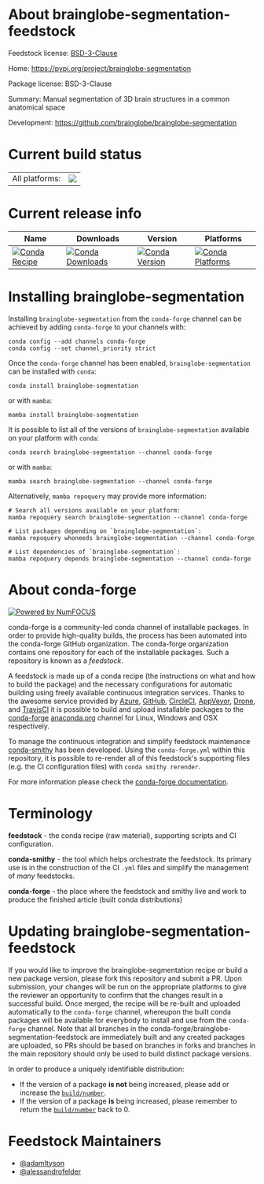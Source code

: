 About brainglobe-segmentation-feedstock
=======================================

Feedstock license: [BSD-3-Clause](https://github.com/conda-forge/brainglobe-segmentation-feedstock/blob/main/LICENSE.txt)

Home: https://pypi.org/project/brainglobe-segmentation

Package license: BSD-3-Clause

Summary: Manual segmentation of 3D brain structures in a common anatomical space

Development: https://github.com/brainglobe/brainglobe-segmentation

Current build status
====================


<table><tr><td>All platforms:</td>
    <td>
      <a href="https://dev.azure.com/conda-forge/feedstock-builds/_build/latest?definitionId=20786&branchName=main">
        <img src="https://dev.azure.com/conda-forge/feedstock-builds/_apis/build/status/brainglobe-segmentation-feedstock?branchName=main">
      </a>
    </td>
  </tr>
</table>

Current release info
====================

| Name | Downloads | Version | Platforms |
| --- | --- | --- | --- |
| [![Conda Recipe](https://img.shields.io/badge/recipe-brainglobe--segmentation-green.svg)](https://anaconda.org/conda-forge/brainglobe-segmentation) | [![Conda Downloads](https://img.shields.io/conda/dn/conda-forge/brainglobe-segmentation.svg)](https://anaconda.org/conda-forge/brainglobe-segmentation) | [![Conda Version](https://img.shields.io/conda/vn/conda-forge/brainglobe-segmentation.svg)](https://anaconda.org/conda-forge/brainglobe-segmentation) | [![Conda Platforms](https://img.shields.io/conda/pn/conda-forge/brainglobe-segmentation.svg)](https://anaconda.org/conda-forge/brainglobe-segmentation) |

Installing brainglobe-segmentation
==================================

Installing `brainglobe-segmentation` from the `conda-forge` channel can be achieved by adding `conda-forge` to your channels with:

```
conda config --add channels conda-forge
conda config --set channel_priority strict
```

Once the `conda-forge` channel has been enabled, `brainglobe-segmentation` can be installed with `conda`:

```
conda install brainglobe-segmentation
```

or with `mamba`:

```
mamba install brainglobe-segmentation
```

It is possible to list all of the versions of `brainglobe-segmentation` available on your platform with `conda`:

```
conda search brainglobe-segmentation --channel conda-forge
```

or with `mamba`:

```
mamba search brainglobe-segmentation --channel conda-forge
```

Alternatively, `mamba repoquery` may provide more information:

```
# Search all versions available on your platform:
mamba repoquery search brainglobe-segmentation --channel conda-forge

# List packages depending on `brainglobe-segmentation`:
mamba repoquery whoneeds brainglobe-segmentation --channel conda-forge

# List dependencies of `brainglobe-segmentation`:
mamba repoquery depends brainglobe-segmentation --channel conda-forge
```


About conda-forge
=================

[![Powered by
NumFOCUS](https://img.shields.io/badge/powered%20by-NumFOCUS-orange.svg?style=flat&colorA=E1523D&colorB=007D8A)](https://numfocus.org)

conda-forge is a community-led conda channel of installable packages.
In order to provide high-quality builds, the process has been automated into the
conda-forge GitHub organization. The conda-forge organization contains one repository
for each of the installable packages. Such a repository is known as a *feedstock*.

A feedstock is made up of a conda recipe (the instructions on what and how to build
the package) and the necessary configurations for automatic building using freely
available continuous integration services. Thanks to the awesome service provided by
[Azure](https://azure.microsoft.com/en-us/services/devops/), [GitHub](https://github.com/),
[CircleCI](https://circleci.com/), [AppVeyor](https://www.appveyor.com/),
[Drone](https://cloud.drone.io/welcome), and [TravisCI](https://travis-ci.com/)
it is possible to build and upload installable packages to the
[conda-forge](https://anaconda.org/conda-forge) [anaconda.org](https://anaconda.org/)
channel for Linux, Windows and OSX respectively.

To manage the continuous integration and simplify feedstock maintenance
[conda-smithy](https://github.com/conda-forge/conda-smithy) has been developed.
Using the ``conda-forge.yml`` within this repository, it is possible to re-render all of
this feedstock's supporting files (e.g. the CI configuration files) with ``conda smithy rerender``.

For more information please check the [conda-forge documentation](https://conda-forge.org/docs/).

Terminology
===========

**feedstock** - the conda recipe (raw material), supporting scripts and CI configuration.

**conda-smithy** - the tool which helps orchestrate the feedstock.
                   Its primary use is in the construction of the CI ``.yml`` files
                   and simplify the management of *many* feedstocks.

**conda-forge** - the place where the feedstock and smithy live and work to
                  produce the finished article (built conda distributions)


Updating brainglobe-segmentation-feedstock
==========================================

If you would like to improve the brainglobe-segmentation recipe or build a new
package version, please fork this repository and submit a PR. Upon submission,
your changes will be run on the appropriate platforms to give the reviewer an
opportunity to confirm that the changes result in a successful build. Once
merged, the recipe will be re-built and uploaded automatically to the
`conda-forge` channel, whereupon the built conda packages will be available for
everybody to install and use from the `conda-forge` channel.
Note that all branches in the conda-forge/brainglobe-segmentation-feedstock are
immediately built and any created packages are uploaded, so PRs should be based
on branches in forks and branches in the main repository should only be used to
build distinct package versions.

In order to produce a uniquely identifiable distribution:
 * If the version of a package **is not** being increased, please add or increase
   the [``build/number``](https://docs.conda.io/projects/conda-build/en/latest/resources/define-metadata.html#build-number-and-string).
 * If the version of a package **is** being increased, please remember to return
   the [``build/number``](https://docs.conda.io/projects/conda-build/en/latest/resources/define-metadata.html#build-number-and-string)
   back to 0.

Feedstock Maintainers
=====================

* [@adamltyson](https://github.com/adamltyson/)
* [@alessandrofelder](https://github.com/alessandrofelder/)

